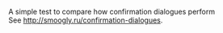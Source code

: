 A simple test to compare how confirmation dialogues perform  
See http://smoogly.ru/confirmation-dialogues.
